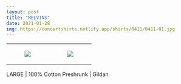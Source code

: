 ```yaml
---
layout: post
title: "MELVINS"
date: 2021-01-28
img: https://concertshirts.netlify.app/shirts/0411/0411-01.jpg
---
```




<table style="width:100%;"><tr><td style="vertical-align:top;">
      <figure class="tmblr-full" data-orig-height="2048" data-orig-width="1365" data-orig-src="https://concertshirts.netlify.app/shirts/0411/0411-01.jpg"><img src="https://64.media.tumblr.com/52e0dd2f09a243f571af2cf26531a7a6/b232a34106327142-3d/s540x810/3ac3feb7c8937e8c54223a3d6a761b31135c2d4d.jpg" data-orig-height="2048" data-orig-width="1365" data-orig-src="https://concertshirts.netlify.app/shirts/0411/0411-01.jpg"/></figure></td>
    <td style="vertical-align:top;">
      <figure class="tmblr-full" data-orig-height="2048" data-orig-width="1365" data-orig-src="https://concertshirts.netlify.app/shirts/0411/0411-02.jpg"><img src="https://64.media.tumblr.com/8577221a0af9c9727efa1a8bbfa7a59f/b232a34106327142-52/s540x810/06a4cda2639f08f0555d45ac4b639b63961758bc.jpg" data-orig-height="2048" data-orig-width="1365" data-orig-src="https://concertshirts.netlify.app/shirts/0411/0411-02.jpg"/></figure></td>
  </tr></table><p>
  LARGE | 100% Cotton Preshrunk | Gildan
</p>
